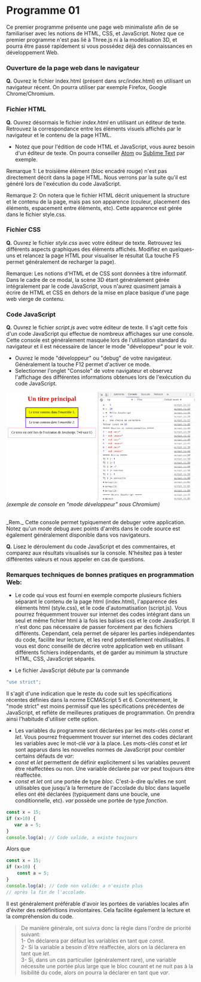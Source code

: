 # Programme 01

Ce premier programme présente une page web minimaliste afin de se familiariser avec les notions de HTML, CSS, et JavaScript. Notez que ce premier programme n'est pas lié à Three.js ni à la modélisation 3D, et pourra être passé rapidement si vous possédez déjà des connaissances en développement Web.

### Ouverture de la page web dans le navigateur

__Q.__ Ouvrez le fichier index.html (présent dans src/index.html) en utilisant un navigateur récent. On pourra utiliser par exemple Firefox, Google Chrome/Chromium.

### Fichier HTML

__Q.__ Ouvrez désormais le fichier _index.html_ en utilisant un éditeur de texte. Retrouvez la correspondance entre les éléments visuels affichés par le navigateur et le contenu de la page HTML.
* Notez que pour l'édition de code HTML et JavaScript, vous aurez besoin d'un éditeur de texte. On pourra conseiller [Atom](https://atom.io/) ou [Sublime Text](https://www.sublimetext.com/) par exemple.

Remarque 1: Le troisième élément (bloc encadré rouge) n'est pas directement décrit dans la page HTML. Nous verrons par la suite qu'il est généré lors de l'exécution du code JavaScript.

Remarque 2: On notera que le fichier HTML décrit uniquement la structure et le contenu de la page, mais pas son apparence (couleur, placement des éléments, espacement entre éléments, etc). Cette apparence est gérée dans le fichier style.css.


### Fichier CSS

__Q.__ Ouvrez le fichier _style.css_ avec votre éditeur de texte. Retrouvez les différents aspects graphiques des éléments affichés. Modifiez en quelques-uns et relancez la page HTML pour visualiser le résultat (La touche F5 permet généralement de recharger la page).

Remarque: Les notions d'HTML et de CSS sont données à titre informatif. Dans le cadre de ce modal, la scène 3D étant généralement gérée intégralement par le code JavaScript, vous n'aurez quasiment jamais à écrire de HTML et CSS en dehors de la mise en place basique d'une page web vierge de contenu.

### Code JavaScript

__Q.__ Ouvrez le fichier _script.js_ avec votre éditeur de texte. Il s'agit cette fois d'un code JavaScript qui effectue de nombreux affichages sur une console. Cette console est généralement masquée lors de l'utilisation standard du navigateur et il est nécessaire de lancer le mode "développeur" pour le voir.
* Ouvrez le mode "développeur" ou "debug" de votre navigateur. Généralement la touche F12 permet d'activer ce mode.
* Selectionner l'onglet "Console" de votre navigateur et observez l'affichage des différentes informations obtenues lors de l'exécution du code JavaScript.

![telechargement](pics/developer_mode.png)
_(exemple de console en "mode développeur" sous Chromium)_

<br/>
_Rem._ Cette console permet typiquement de debuger votre application. Notez qu'un mode debug avec points d'arrêts dans le code source est également généralement disponible dans vos navigateurs.

__Q.__ Lisez le déroulement du code JavaScript et des commentaires, et comparez aux résultats visualisés sur la console.
N'hésitez pas à tester différentes valeurs et nous appeler en cas de questions.


### Remarques techniques de __bonnes pratiques__ en programmation Web:

* Le code qui vous est fourni en exemple comporte plusieurs fichiers séparant le contenu de la page html (index.html), l'apparence des éléments html (style.css), et le code d'automatisation (script.js).
Vous pourrez fréquemment trouver sur internet des codes intégrant dans un seul et même fichier html à la fois les balises css et le code JavaScript. Il n'est donc pas nécessaire de passer forcément par des fichiers différents. Cependant, cela permet de séparer les parties indépendantes du code, facilite leur lecture, et les rend potentiellement réutilisables.
Il vous est donc conseillé de décrire votre application web en utilisant différents fichiers indépendants, et de garder au minimum la structure HTML, CSS, JavaScript séparés.

* Le fichier JavaScript débute par la commande
```javascript
"use strict";
```
Il s'agit d'une indication que le reste du code suit les spécifications récentes définies dans la norme ECMAScript 5 et 6. Concrètement, le "mode strict" est moins permissif que les spécifications précédentes de JavaScript, et reflète de meilleures pratiques de programmation. On prendra ainsi l'habitude d'utiliser cette option.

* Les variables du programme sont déclarées par les mots-clés _const_ et _let_. Vous pourrez fréquemment trouver sur internet des codes déclarant les variables avec le mot-clé _var_ à la place. Les mots-clés _const_ et _let_ sont apparus dans les nouvelles normes de JavaScript pour combler certains défauts de _var_:
 * _const_ et _let_ permettent de définir explicitement si les variables peuvent être réaffectées ou non. Une variable déclarée par _var_ peut toujours être réaffectée.
 * _const_ et _let_ ont une portée de type _bloc_. C'est-à-dire qu'elles ne sont utilisables que jusqu'à la fermeture de l'accolade du bloc dans laquelle elles ont été déclarées (typiquement dans une boucle, une conditionnelle, etc). _var_ possède une portée de type _fonction_.
 ```javascript
const x = 15;
if (x>10) {
    var a = 5;
 }
 console.log(a); // Code valide, a existe toujours
```
Alors que
```javascript
const x = 15;
if (x>10) {
    const a = 5;
}
console.log(a); // Code non valide: a n'existe plus
// après la fin de l'accolade.
```
Il est généralement préférable d'avoir les portées de variables locales afin d'éviter des redéfinitions involontaires. Cela facilite également la lecture et la compréhension du code.
> De manière générale, ont suivra donc la règle dans l'ordre de priorité suivant:<br/>
1- On déclarera par défaut les variables en tant que _const_. <br/>
2- Si la variable a besoin d'être réaffectée, alors on la déclarera en tant que _let_. <br/>
3- Si, dans un cas particulier (généralement rare), une variable nécessite une portée plus large que le bloc courant et ne nuit pas à la lisibilité du code, alors on pourra la déclarer en tant que _var_.
